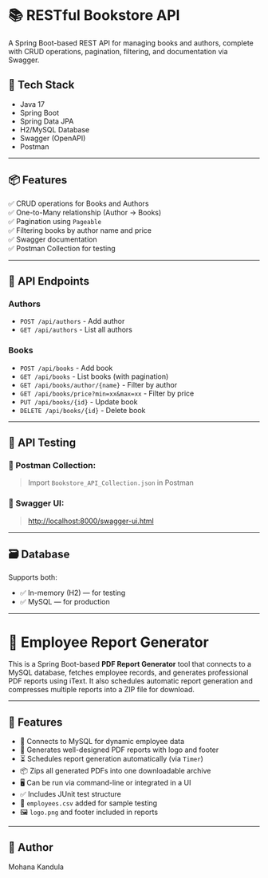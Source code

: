 # 📚 RESTful Bookstore API

A Spring Boot-based REST API for managing books and authors, complete with CRUD operations, pagination, filtering, and documentation via Swagger.

## 🚀 Tech Stack
- Java 17
- Spring Boot
- Spring Data JPA
- H2/MySQL Database
- Swagger (OpenAPI)
- Postman

---

## 📦 Features

✅ CRUD operations for Books and Authors  
✅ One-to-Many relationship (Author → Books)  
✅ Pagination using `Pageable`  
✅ Filtering books by author name and price  
✅ Swagger documentation  
✅ Postman Collection for testing  

---

## 🧩 API Endpoints

### Authors
- `POST /api/authors` - Add author
- `GET /api/authors` - List all authors

### Books
- `POST /api/books` - Add book
- `GET /api/books` - List books (with pagination)
- `GET /api/books/author/{name}` - Filter by author
- `GET /api/books/price?min=xx&max=xx` - Filter by price
- `PUT /api/books/{id}` - Update book
- `DELETE /api/books/{id}` - Delete book

---

## 🧪 API Testing

### 📁 Postman Collection:
> Import `Bookstore_API_Collection.json` in Postman

### 🧾 Swagger UI:
> [http://localhost:8000/swagger-ui.html](http://localhost:8080/swagger-ui.html)

---

## 🗃️ Database

Supports both:
- ✅ In-memory (H2) — for testing
- ✅ MySQL — for production

---
# 📄 Employee Report Generator

This is a Spring Boot-based **PDF Report Generator** tool that connects to a MySQL database, fetches employee records, and generates professional PDF reports using iText. It also schedules automatic report generation and compresses multiple reports into a ZIP file for download.

---

## 🚀 Features

- 🔌 Connects to MySQL for dynamic employee data
- 🧾 Generates well-designed PDF reports with logo and footer
- ⏳ Schedules report generation automatically (via `Timer`)
- 📦 Zips all generated PDFs into one downloadable archive
- 🖥️ Can be run via command-line or integrated in a UI
- ✅ Includes JUnit test structure
- 📁 `employees.csv` added for sample testing
- 🖼️ `logo.png` and footer included in reports

---





## 📄 Author
Mohana Kandula  


